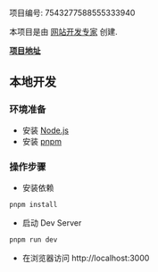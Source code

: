 # 

项目编号: 7543277588555333940

本项目是由 [网站开发专家](https://space.coze.cn/) 创建.

[**项目地址**](https://space.coze.cn/task/7543277588555333940)

## 本地开发

### 环境准备

- 安装 [Node.js](https://nodejs.org/en)
- 安装 [pnpm](https://pnpm.io/installation)

### 操作步骤

- 安装依赖

```sh
pnpm install
```

- 启动 Dev Server

```sh
pnpm run dev
```

- 在浏览器访问 http://localhost:3000
